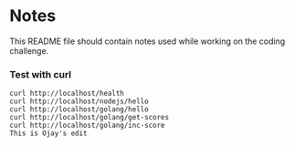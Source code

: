 # Notes

This README file should contain notes used while working on the coding challenge.


### Test with curl
```
curl http://localhost/health
curl http://localhost/nodejs/hello
curl http://localhost/golang/hello
curl http://localhost/golang/get-scores
curl http://localhost/golang/inc-score
This is Ojay's edit
```